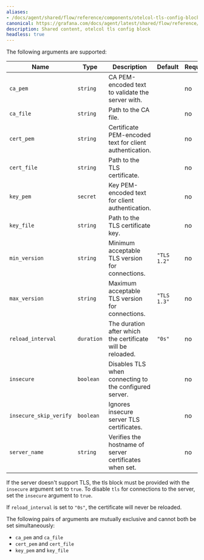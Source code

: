 ```yaml
---
aliases:
- /docs/agent/shared/flow/reference/components/otelcol-tls-config-block/
canonical: https://grafana.com/docs/agent/latest/shared/flow/reference/components/otelcol-tls-config-block/
description: Shared content, otelcol tls config block
headless: true
---
```


The following arguments are supported:

Name | Type | Description | Default | Required
---- | ---- | ----------- | ------- | --------
`ca_pem` | `string` | CA PEM-encoded text to validate the server with. | | no
`ca_file` | `string` | Path to the CA file. | | no
`cert_pem` | `string` | Certificate PEM-encoded text for client authentication. | | no
`cert_file` | `string` | Path to the TLS certificate. | | no
`key_pem` | `secret` | Key PEM-encoded text for client authentication. | | no
`key_file` | `string` | Path to the TLS certificate key. | | no
`min_version` | `string` | Minimum acceptable TLS version for connections. | `"TLS 1.2"` | no
`max_version` | `string` | Maximum acceptable TLS version for connections. | `"TLS 1.3"` | no
`reload_interval` | `duration` | The duration after which the certificate will be reloaded. | `"0s"` | no
`insecure` | `boolean` | Disables TLS when connecting to the configured server. | | no
`insecure_skip_verify` | `boolean` | Ignores insecure server TLS certificates. | | no
`server_name` | `string` | Verifies the hostname of server certificates when set. | | no

If the server doesn't support TLS, the tls block must be provided with the
`insecure` argument set to `true`. To disable `tls` for connections to the
server, set the `insecure` argument to `true`.

If `reload_interval` is set to `"0s"`, the certificate will never be reloaded.

The following pairs of arguments are mutually exclusive and cannot both be set
simultaneously:

* `ca_pem` and `ca_file`
* `cert_pem` and `cert_file`
* `key_pem` and `key_file`